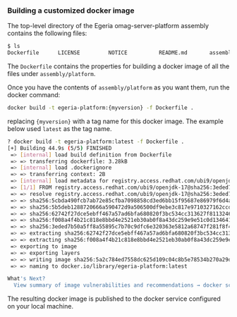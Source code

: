 <!-- SPDX-License-Identifier: CC-BY-4.0 -->
<!-- Copyright Contributors to the Egeria project. -->


### Building a customized docker image

The top-level directory of the Egeria omag-server-platform assembly contains the following files:

```bash
$ ls
Dockerfile      LICENSE         NOTICE          README.md       assembly      dist
```

The `Dockerfile` contains the properties for building a docker image of all the files under `assembly/platform`.

Once you have the contents of `assembly/platform` as you want them, run the docker command:

```bash
docker build -t egeria-platform:{myversion} -f Dockerfile .
```
replacing `{myversion}` with a tag name for this docker image.  The example below used `latest` as the tag name.

```bash
? docker build -t egeria-platform:latest -f Dockerfile .
[+] Building 44.9s (5/5) FINISHED                                                                                                    docker:desktop-linux
 => [internal] load build definition from Dockerfile                                                                                                 0.0s
 => => transferring dockerfile: 3.28kB                                                                                                               0.0s
 => [internal] load .dockerignore                                                                                                                    0.0s
 => => transferring context: 2B                                                                                                                      0.0s
 => [internal] load metadata for registry.access.redhat.com/ubi9/openjdk-17:latest                                                                   1.5s
 => [1/1] FROM registry.access.redhat.com/ubi9/openjdk-17@sha256:3eded7b50a5ff8a55895c7b70c9dfc6e320363e5812a68747f281f8f4bb323ac                   43.3s
 => => resolve registry.access.redhat.com/ubi9/openjdk-17@sha256:3eded7b50a5ff8a55895c7b70c9dfc6e320363e5812a68747f281f8f4bb323ac                    0.0s
 => => sha256:5cbda490fcb7ab72e85cfba7098858cd3ed6bb15f95687e86979f6d4ac7b2f15 596B / 596B                                                           0.0s
 => => sha256:5b5deb1288720666a590472d9a506500df9ebe3c817e9710327162ccd24c4e22 24.19kB / 24.19kB                                                     0.0s
 => => sha256:62742f27dce5ebff467a57ad6bfa680820f3bc534cc313627f8113246276bf0f 37.83MB / 37.83MB                                                    17.9s
 => => sha256:f008a4f4b21c818e8bbd4e2521eb30ab0f8a43dc259e9e51c0d134641e343acd 110.80MB / 110.80MB                                                  37.5s
 => => sha256:3eded7b50a5ff8a55895c7b70c9dfc6e320363e5812a68747f281f8f4bb323ac 1.47kB / 1.47kB                                                       0.0s
 => => extracting sha256:62742f27dce5ebff467a57ad6bfa680820f3bc534cc313627f8113246276bf0f                                                            2.0s
 => => extracting sha256:f008a4f4b21c818e8bbd4e2521eb30ab0f8a43dc259e9e51c0d134641e343acd                                                            5.5s
 => exporting to image                                                                                                                               0.0s
 => => exporting layers                                                                                                                              0.0s
 => => writing image sha256:5a2c784ed7558dc625d109c04c8b5e78534b270a29d3011eb771fd01724c097f                                                         0.0s
 => => naming to docker.io/library/egeria-platform:latest                                                                                            0.0s

What's Next?
  View summary of image vulnerabilities and recommendations → docker scout quickview
```

The resulting docker image is published to the docker service configured on your local machine.



